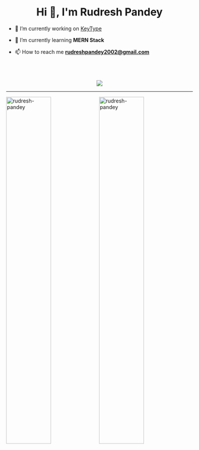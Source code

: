 <h1 align="center">Hi 👋, I'm Rudresh Pandey</h1>


- 🔭 I’m currently working on [KeyType](https://github.com/Rudresh-pandey/KeyType)

- 🌱 I’m currently learning **MERN Stack**

- 📫 How to reach me **rudreshpandey2002@gmail.com**

<br><br>

<div align="center">
<a href="https://hits.seeyoufarm.com"><img src="https://hits.seeyoufarm.com/api/count/incr/badge.svg?url=https%3A%2F%2Fgithub.com%2Fgjbae1212%2Fhit-counter&count_bg=%23E36613&title_bg=%233619CB&icon=&icon_color=%23E7E7E7&title=Namesty+%F0%9F%99%8F+&edge_flat=false"/></a>
</div>

<hr>

<div>
<img width= 49% style="max-width: 100%" src="https://github-readme-stats.vercel.app/api?username=rudresh-pandey&show_icons=true&theme=dark&hide_border=true&locale=en" alt="rudresh-pandey" />
<img width= 49% style="max-width: 100%" src="https://github-readme-streak-stats.herokuapp.com/?user=rudresh-pandey&theme=dark&hide_border=true" alt="rudresh-pandey" />
</div>

